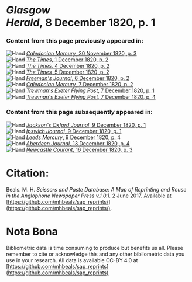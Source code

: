 # *Glasgow Herald*, 8 December 1820, p. 1  
  
### Content from this page previously appeared in:  
![Hand](http://scissorsandpaste.net/wp-content/uploads/2017/06/smallhandpointer.png) [*Caledonian Mercury*, 30 November 1820, p. 3](https://mhbeals.github.io/sap_html/Caledonian-Mercury/Caledonian-Mercury-30-November-1820-p-3)  
![Hand](http://scissorsandpaste.net/wp-content/uploads/2017/06/smallhandpointer.png) [*The Times*, 1 December 1820, p. 2](https://mhbeals.github.io/sap_html/The-Times/The-Times-1-December-1820-p-2)  
![Hand](http://scissorsandpaste.net/wp-content/uploads/2017/06/smallhandpointer.png) [*The Times*, 4 December 1820, p. 2](https://mhbeals.github.io/sap_html/The-Times/The-Times-4-December-1820-p-2)  
![Hand](http://scissorsandpaste.net/wp-content/uploads/2017/06/smallhandpointer.png) [*The Times*, 5 December 1820, p. 2](https://mhbeals.github.io/sap_html/The-Times/The-Times-5-December-1820-p-2)  
![Hand](http://scissorsandpaste.net/wp-content/uploads/2017/06/smallhandpointer.png) [*Freeman's Journal*, 6 December 1820, p. 2](https://mhbeals.github.io/sap_html/Freeman's-Journal/Freeman's-Journal-6-December-1820-p-2)  
![Hand](http://scissorsandpaste.net/wp-content/uploads/2017/06/smallhandpointer.png) [*Caledonian Mercury*, 7 December 1820, p. 2](https://mhbeals.github.io/sap_html/Caledonian-Mercury/Caledonian-Mercury-7-December-1820-p-2)  
![Hand](http://scissorsandpaste.net/wp-content/uploads/2017/06/smallhandpointer.png) [*Trewman's Exeter Flying Post*, 7 December 1820, p. 1](https://mhbeals.github.io/sap_html/Trewman's-Exeter-Flying-Post/Trewman's-Exeter-Flying-Post-7-December-1820-p-1)  
![Hand](http://scissorsandpaste.net/wp-content/uploads/2017/06/smallhandpointer.png) [*Trewman's Exeter Flying Post*, 7 December 1820, p. 4](https://mhbeals.github.io/sap_html/Trewman's-Exeter-Flying-Post/Trewman's-Exeter-Flying-Post-7-December-1820-p-4)  
  
### Content from this page subsequently appeared in:  
![Hand](http://scissorsandpaste.net/wp-content/uploads/2017/06/smallhandpointer.png) [*Jackson's Oxford Journal*, 9 December 1820, p. 1](https://mhbeals.github.io/sap_html/Jackson's-Oxford-Journal/Jackson's-Oxford-Journal-9-December-1820-p-1)  
![Hand](http://scissorsandpaste.net/wp-content/uploads/2017/06/smallhandpointer.png) [*Ipswich Journal*, 9 December 1820, p. 1](https://mhbeals.github.io/sap_html/Ipswich-Journal/Ipswich-Journal-9-December-1820-p-1)  
![Hand](http://scissorsandpaste.net/wp-content/uploads/2017/06/smallhandpointer.png) [*Leeds Mercury*, 9 December 1820, p. 4](https://mhbeals.github.io/sap_html/Leeds-Mercury/Leeds-Mercury-9-December-1820-p-4)  
![Hand](http://scissorsandpaste.net/wp-content/uploads/2017/06/smallhandpointer.png) [*Aberdeen Journal*, 13 December 1820, p. 4](https://mhbeals.github.io/sap_html/Aberdeen-Journal/Aberdeen-Journal-13-December-1820-p-4)  
![Hand](http://scissorsandpaste.net/wp-content/uploads/2017/06/smallhandpointer.png) [*Newcastle Courant*, 16 December 1820, p. 3](https://mhbeals.github.io/sap_html/Newcastle-Courant/Newcastle-Courant-16-December-1820-p-3)  


# Citation: 

Beals. M. H. *Scissors and Paste Database: A Map of Reprinting and Reuse in the Anglophone Newspaper Press v.1.0.1.* 2 June 2017. Available at [https://github.com/mhbeals/sap_reprints/](https://github.com/mhbeals/sap_reprints/). 

# Nota Bona

Bibliometric data is time consuming to produce but benefits us all. Please remember to cite or acknowledge this and any other bibliometric data you use in your research. All data is available CC-BY 4.0 at [https://github.com/mhbeals/sap_reprints](https://github.com/mhbeals/sap_reprints)
